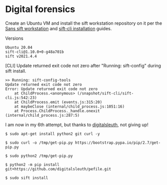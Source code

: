 # Digital forensics

Create an Ubuntu VM and install the sift workstation repository on it per the [Sans sift workstation](https://www.sans.org/tools/sift-workstation) and [sift-cli installation](https://github.com/teamdfir/sift-cli#installation) guides.

Versions

    Ubuntu 20.04
    sift-cli@1.10.0+0-g48a701b
    sift v2021.4.4

[CLI] Update returned exit code not zero after "Running: sift-config" during sift install.

    >> Running: sift-config-tools
    Update returned exit code not zero
    Error: Update returned exit code not zero
        at ChildProcess.<anonymous> (/snapshot/sift-cli/sift-cli.js:542:23)
        at ChildProcess.emit (events.js:315:20)
        at maybeClose (internal/child_process.js:1051:16)
        at Process.ChildProcess._handle.onexit (internal/child_process.js:287:5)

I am now in my 6th attempt, but thanks to [digitalsleuth](https://github.com/digitalsleuth), not giving up!

    $ sudo apt-get install python2 git curl -y

    $ sudo curl -o /tmp/get-pip.py https://bootstrap.pypa.io/pip/2.7/get-pip.py

    $ sudo python2 /tmp/get-pip.py

    $ python2 -m pip install git+https://github.com/digitalsleuth/pefile.git

    $ sudo sift install

